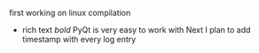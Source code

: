 first
working on linux compilation
- rich text
*bold*
PyQt is very easy to work with
Next I plan to add timestamp with every log entry

